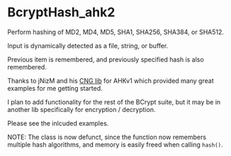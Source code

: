 # BcryptHash_ahk2

Perform hashing of MD2, MD4, MD5, SHA1, SHA256, SHA384, or SHA512.

Input is dynamically detected as a file, string, or buffer.

Previous item is remembered, and previously specified hash is also remembered.

Thanks to jNizM and his [CNG lib](https://www.autohotkey.com/boards/viewtopic.php?f=6&t=23413) for AHKv1 which provided many great examples for me getting started.

I plan to add functionality for the rest of the BCrypt suite, but it may be in another lib specifically for encryption / decryption.

Please see the inlcuded examples.

NOTE: The class is now defunct, since the function now remembers multiple hash algorithms, and memory is easily freed when calling `hash()`.